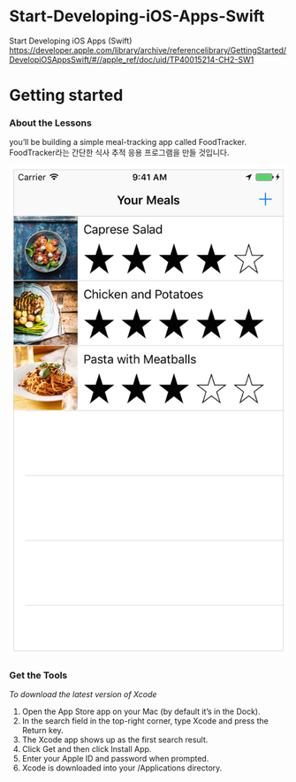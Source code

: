 # Start-Developing-iOS-Apps-Swift
Start Developing iOS Apps (Swift)
https://developer.apple.com/library/archive/referencelibrary/GettingStarted/DevelopiOSAppsSwift/#//apple_ref/doc/uid/TP40015214-CH2-SW1


# Getting started

### About the Lessons

you’ll be building a simple meal-tracking app called FoodTracker.
FoodTracker라는 간단한 식사 추적 응용 프로그램을 만들 것입니다.

![FoodTracker](./images/IN_sim_navbar_2x.png)


### Get the Tools

*To download the latest version of Xcode*
1. Open the App Store app on your Mac (by default it’s in the Dock).
2. In the search field in the top-right corner, type Xcode and press the Return key.
3. The Xcode app shows up as the first search result.
4. Click Get and then click Install App.
5. Enter your Apple ID and password when prompted.
6. Xcode is downloaded into your /Applications directory.

